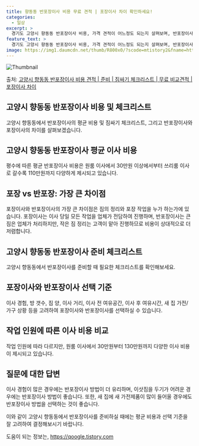```yaml
---
title: 향동동 반포장이사 비용 무료 견적 | 포장이사 차이 확인하세요!
categories:
  - 일상
excerpt: >
  경기도 고양시 향동동 반포장이사 비용, 가격 견적이 어느정도 되는지 살펴보며, 반포장이사를 준비함에 있어 짐싸기 준비 체크리스트가 무엇인지 보겠습니다. 마지막으로 포장이사와 차이점을 통해 무료 비교견적으로 어떤 것이 더 합리적인 선택인지 공유 드립니다.고양시 향동동 포장이사 견적 샘플 보기 👈 클릭고양시 향동동 포장이사 가격 살펴보기 👈 클릭고양시 향동동 반포장이사 평균 이사 비용평수고양시 향동동 평균 이사 비용원룸 이사9평 이하 (1톤)30만원~투룸/쓰리룸 이사16평 ~ 20평 (2.5톤)80만원~쓰리룸 이사21평 (5톤) ~110만원~우리집 무료 이사견적 받기 👈 클릭포장 vs 반포장: 가장 큰 차이점포장이사와 반포장이사의 가장 큰 차이점은 짐의 정리와 포장 작업을 누가 하는가에 있습니다.포장이..
feature_text: >
  경기도 고양시 향동동 반포장이사 비용, 가격 견적이 어느정도 되는지 살펴보며, 반포장이사를 준비함에 있어 짐싸기 준비 체크리스트가 무엇인지 보겠습니다. 마지막으로 포장이사와 차이점을 통해 무료 비교견적으로 어떤 것이 더 합리적인 선택인지 공유 드립니다.고양시 향동동 포장이사 견적 샘플 보기 👈 클릭고양시 향동동 포장이사 가격 살펴보기 👈 클릭고양시 향동동 반포장이사 평균 이사 비용평수고양시 향동동 평균 이사 비용원룸 이사9평 이하 (1톤)30만원~투룸/쓰리룸 이사16평 ~ 20평 (2.5톤)80만원~쓰리룸 이사21평 (5톤) ~110만원~우리집 무료 이사견적 받기 👈 클릭포장 vs 반포장: 가장 큰 차이점포장이사와 반포장이사의 가장 큰 차이점은 짐의 정리와 포장 작업을 누가 하는가에 있습니다.포장이..
image: https://img1.daumcdn.net/thumb/R800x0/?scode=mtistory2&fname=https%3A%2F%2Fblog.kakaocdn.net%2Fdn%2FCWWnj%2FbtsHcpDwz2h%2FUCfqUUOsdQDjMDBznJ8qD1%2Fimg.webp
---
```


![Thumbnail](https://img1.daumcdn.net/thumb/R800x0/?scode=mtistory2&fname=https%3A%2F%2Fblog.kakaocdn.net%2Fdn%2FCWWnj%2FbtsHcpDwz2h%2FUCfqUUOsdQDjMDBznJ8qD1%2Fimg.webp)

<p>출처: <a href="https://qoogle.tistory.com/9001" rel="dofollow">고양시 향동동 반포장이사 비용 견적 | 준비 | 짐싸기 체크리스트 | 무료 비교견적 | 포장이사 차이</a> </p>

## 고양시 향동동 반포장이사 비용 및 체크리스트

고양시 향동동에서 반포장이사의 평균 비용 및 짐싸기 체크리스트, 그리고 반포장이사와 포장이사의 차이를 살펴보겠습니다.

## 고양시 향동동 반포장이사 평균 이사 비용

평수에 따른 평균 반포장이사 비용은 원룸 이사에서 30만원 이상에서부터 쓰리룸 이사로 갈수록 110만원까지 다양하게 제시되고 있습니다.

## 포장 vs 반포장: 가장 큰 차이점

포장이사와 반포장이사의 가장 큰 차이점은 짐의 정리와 포장 작업을 누가 하는가에 있습니다. 포장이사는 이사 당일 모든 작업을 업체가 전담하여
진행하며, 반포장이사는 큰 짐은 업체가 처리하지만, 작은 짐 정리는 고객이 맡아 진행하므로 비용이 상대적으로 더 저렴합니다.

## 고양시 향동동 반포장이사 준비 체크리스트

고양시 향동동에서 반포장이사를 준비할 때 필요한 체크리스트를 확인해보세요.

## 포장이사와 반포장이사 선택 기준

이사 경험, 방 갯수, 짐 양, 이사 거리, 이사 전 여유공간, 이사 후 여유시간, 새 집 가전/가구 상황 등을 고려하여 포장이사와
반포장이사를 선택하실 수 있습니다.

## 작업 인원에 따른 이사 비용 비교

작업 인원에 따라 다르지만, 원룸 이사에서 30만원부터 130만원까지 다양한 이사 비용이 제시되고 있습니다.

## 질문에 대한 답변

이사 경험이 많은 경우에는 반포장이사 방법이 더 유리하며, 이삿짐을 두기가 어려운 경우에는 반포장이사 방법이 좋습니다. 또한, 새 집에 새
가전제품이 많이 들어올 경우에도 반포장이사 방법을 선택하는 것이 좋습니다.

이와 같이 고양시 향동동에서 반포장이사를 준비하실 때에는 평균 비용과 선택 기준을 잘 고려하여 결정해보시기 바랍니다.

 

도움이 되는 정보는, <a href="https://qoogle.tistory.com" rel="dofollow">https://qoogle.tistory.com</a>


